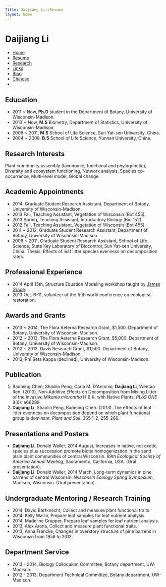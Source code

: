 ```yaml
---
Title: Daijiang Li::Resume
layout: home
---
```



  
  <h1 class="sitename">Daijiang Li</h1>
  <ul class="nav pills">
  <li><a href="/"><i class="fa fa-home fa-fw"></i> Home</a></li>
  <li class="active"><a href="resume.html" title="Curriculumn Vitae"><i class="fa fa-book fa-fw"></i> Resume</a></li>
  <li><a href="research.html" title="Research"><i class="fa fa-flask fa-fw"></i> Research</a></li>
  <li><a href="links.html" title="Useful links"><i class="fa fa-suitcase fa-fw"></i> Links</a></li>
  <li><a href="/en/"><i class="fa fa-sitemap fa-fw"></i> Blog</a></li>
  <li><a href="/cn/"><i class="fa fa-sitemap fa-fw"></i> Chinese</a></li>
  <li><a href="README.html"><i class="fa fa-info-circle fa-fw"></i> <a></li>
</ul>

## Education
+  2011 ~ Now, **Ph.D** student in the Department of Botany, University of Wisconsin-Madison.
+  2013 ~ Now, **M.S** Biometry, Department of Statistics, University of Wisconsin-Madison.
+  2008 ~ 2011, **M.S** School of Life Science, Sun Yat-sen University, China.
+  2004 ~ 2008, **B.S** School of Life Science, Yunnan University, China.

## Research Interests
Plant community assembly (taxonomic, functional and phylogenetic), Diversity and ecosystem functioning, Network analysis, Species co-occurrence, Multi-level model, Global change.

## Academic Appointments
+  2014, Graduate Student Research Assistant, Department of Botany, University of Wisconsin-Madison.
+  2013 Fall, Teaching Assistant, Vegetation of Wisconsin (Bot 455).
+  2013 Spring, Teaching Assistant, Introductory Biology (Bio 152).
+  2012 Fall, Teaching Assistant, Vegetation of Wisconsin (Bot 455).
+  2011 ~ 2012, Graduate Student Research Assistant, Department of Botany, University of Wisconsin-Madison.
+  2008 ~ 2011, Graduate Student Research Assistant, School of Life Science, State Key Laboratory of Biocontrol, Sun Yat-sen University, China. Thesis: Effects of leaf litter species evenness on decomposition rates.

## Professional Experience
+  2014 April 15th, Structure Equation Modeling workshop taught by [James Grace](https://profile.usgs.gov/gracej).
+  2013 Oct. 6-11, volunteer of the fifth world conference on ecological restoration.
     
## Awards and Grants
+ 2013 ~ 2014, The Flora Aeterna Research Grant, $1,500. Department of Botany, University of Wisconsin-Madison.
+ 2012 ~ 2013, The Flora Aeterna Research Grant, $5,000. Department of Botany, University of Wisconsin-Madison.
+ 2012 ~ 2013, Davis Research Grant, $1,500. Department of Botany, University of Wisconsin-Madison. 
+ 2013, Phi Beta Kappa (declined), University of Wisconsin-Madison.

## Publication
 1. Baoming Chen, Shaolin Peng, Carla M. D'Antonio, **Daijiang Li**, Wentao Ren. (2013). Non-Additive Effects on Decomposition from Mixing Litter of the Invasive *Mikania micrantha* H.B.K. with Native Plants. *PLoS ONE* 8(6): e66289. <a href="http://www.plosone.org/article/info%3Adoi%2F10.1371%2Fjournal.pone.0066289"><i class="fa fa-unlock"></i></a>
 2. **Daijiang Li**, Shaolin Peng, Baoming Chen. (2013). The effects of leaf litter evenness on decomposition depend on which plant functional group is dominant. *Plant and Soil*. 365:1-2, 255-266. <a href="/pdf/D_Li_2012_plantsoil.pdf"><i class="fa fa-download"></i></a>

## Presentations and Posters
+ **Daijiang Li**, Donald Waller, 2014 August, Increases in native, not exotic, species plus succession promote biotic homogenization in the sand plain plant communities of central Wisconsin. *99th Ecological Society of America Annual Meeting*, Sacramento, California, USA. (Oral presentation).
+ **Daijiang Li**, Donald Waller, 2014 March, Long-term dynamics in pine barrens of central Wisconsin. *Wisconsin Ecology Spring Symposium*, Madison, Wisconsin. (Oral presentation).
 
## Undergraduate Mentoring / Research Training
+ 2014, David Barfknecht, Collect and measure plant functional traits. 
+ 2014, Kelly Wallin, Prepare leaf samples for leaf nutrient analysis.
+ 2014, Madeline Grupper, Prepare leaf samples for leaf nutrient analysis.
+ 2013, Alex Arena, Collect and measure plant functional traits.
+ 2013, Anna Francke, Changes in overstory structure of pine barrens in Wisconsin from 1958 to 2012.

## Department Service
- 2013 - 2014, Biology Colloquium Committee, Botany department, UW-Madison.
- 2012 - 2013, Department Technical Committee, Botany department, UW-Madison.
